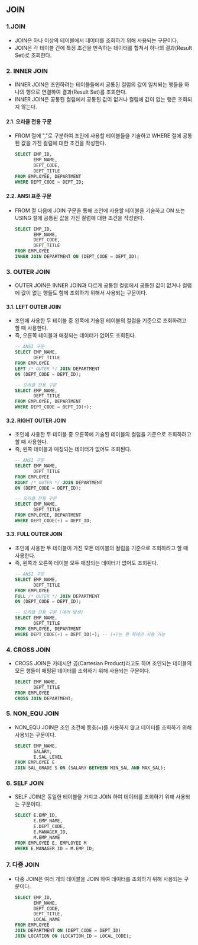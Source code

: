 ## JOIN
### 1.JOIN
* JOIN은 하나 이상의 테이블에서 데이터를 조회하기 위해 사용되는 구문이다.
* ​JOIN은 각 테이블 간에 특정 조건을 만족하는 데이터를 합쳐서 하나의 결과(Result Set)로 조회한다.
### 2. INNER JOIN
* INNER JOIN은 조인하려는 테이블들에서 공통된 컬럼의 값이 일치되는 행들을 하나의 행으로 연결하여 결과(Result Set)를 조회한다.
* INNER JOIN은 공통된 컬럼에서 공통된 값이 없거나 컬럼에 값이 없는 행은 조회되지 않는다.
#### 2.1. 오라클 전용 구문
* FROM 절에 ","로 구분하여 조인에 사용할 테이블들을 기술하고 WHERE 절에 공통된 값을 가진 컬럼에 대한 조건을 작성한다.
  ```sql
  SELECT EMP_ID, 
         EMP_NAME, 
         DEPT_CODE, 
         DEPT_TITLE
  FROM EMPLOYEE, DEPARTMENT
  WHERE DEPT_CODE = DEPT_ID;
  ```
#### 2.2. ANSI 표준 구문
* FROM 절 다음에 JOIN 구문을 통해 조인에 사용할 테이블을 기술하고 ON 또는 USING 절에 공통된 값을 가진 컬럼에 대한 조건을 작성한다.
  ```sql
  SELECT EMP_ID, 
         EMP_NAME, 
         DEPT_CODE, 
         DEPT_TITLE
  FROM EMPLOYEE
  INNER JOIN DEPARTMENT ON (DEPT_CODE = DEPT_ID);
  ```
### 3. OUTER JOIN
* OUTER JOIN은 INNER JOIN과 다르게 공통된 컬럼에서 공통된 값이 없거나 컬럼에 값이 없는 행들도 함께 조회하기 위해서 사용되는 구문이다.
#### 3.1. LEFT OUTER JOIN
* 조인에 사용한 두 테이블 중 왼쪽에 기술된 테이블의 컬럼을 기준으로 조회하려고 할 때 사용한다.
* 즉, 오른쪽 테이블과 매칭되는 데이터가 없어도 조회된다.
  ```sql
  -- ANSI 구문
  SELECT EMP_NAME, 
         DEPT_TITLE
  FROM EMPLOYEE
  LEFT /* OUTER */ JOIN DEPARTMENT 
  ON (DEPT_CODE = DEPT_ID);

  -- 오라클 전용 구문
  SELECT EMP_NAME, 
         DEPT_TITLE 
  FROM EMPLOYEE, DEPARTMENT
  WHERE DEPT_CODE = DEPT_ID(+);
  ```
#### 3.2. RIGHT OUTER JOIN
* 조인에 사용한 두 테이블 중 오른쪽에 기술된 테이블의 컬럼을 기준으로 조회하려고 할 때 사용한다.
* 즉, 왼쪽 테이블과 매칭되는 데이터가 없어도 조회된다.
  ```sql
  -- ANSI 구문
  SELECT EMP_NAME, 
         DEPT_TITLE
  FROM EMPLOYEE
  RIGHT /* OUTER */ JOIN DEPARTMENT 
  ON (DEPT_CODE = DEPT_ID);

  -- 오라클 전용 구문
  SELECT EMP_NAME, 
         DEPT_TITLE 
  FROM EMPLOYEE, DEPARTMENT
  WHERE DEPT_CODE(+) = DEPT_ID;
  ```
#### 3.3. FULL OUTER JOIN
* 조인에 사용한 두 테이블이 가진 모든 테이블의 컬럼을 기준으로 조회하려고 할 때 사용한다.
* 즉, 왼쪽과 오른쪽 테이블 모두 매칭되는 데이터가 없어도 조회된다.
  ```sql
  -- ANSI 구문
  SELECT EMP_NAME, 
         DEPT_TITLE
  FROM EMPLOYEE
  FULL /* OUTER */ JOIN DEPARTMENT 
  ON (DEPT_CODE = DEPT_ID);

  -- 오라클 전용 구문 (에러 발생)
  SELECT EMP_NAME, 
         DEPT_TITLE 
  FROM EMPLOYEE, DEPARTMENT
  WHERE DEPT_CODE(+) = DEPT_ID(+); -- (+)는 한 쪽에만 사용 가능
  ```
### 4. CROSS JOIN
* CROSS JOIN은 카테시안 곱(Cartesian Product)라고도 하며 조인되는 테이블의 모든 행들이 매핑된 데이터를 조회하기 위해 사용되는 구문이다.
  ```sql
  SELECT EMP_NAME, 
         DEPT_TITLE
  FROM EMPLOYEE
  CROSS JOIN DEPARTMENT;
  ```
### 5. NON_EQU JOIN
* NON_EQU JOIN은 조인 조건에 등호(=)를 사용하지 않고 데이터를 조회하기 위해 사용되는 구문이다.
  ```sql
  SELECT EMP_NAME, 
         SALARY, 
         E.SAL_LEVEL
  FROM EMPLOYEE E
  JOIN SAL_GRADE S ON (SALARY BETWEEN MIN_SAL AND MAX_SAL);
  ```
### 6. SELF JOIN
* SELF JOIN은 동일한 테이블을 가지고 JOIN 하여 데이터를 조회하기 위해 사용되는 구문이다.
  ```sql
  SELECT E.EMP_ID, 
         E.EMP_NAME, 
         E.DEPT_CODE, 
         E.MANAGER_ID,
	     M.EMP_NAME
  FROM EMPLOYEE E, EMPLOYEE M
  WHERE E.MANAGER_ID = M.EMP_ID;
  ```
### 7. 다중 JOIN
* 다중 JOIN은 여러 개의 테이블을 JOIN 하여 데이터를 조회하기 위해 사용되는 구문이다.
  ```sql
  SELECT EMP_ID, 
         EMP_NAME,
         DEPT_CODE, 
         DEPT_TITLE, 
         LOCAL_NAME
  FROM EMPLOYEE 
  JOIN DEPARTMENT ON (DEPT_CODE = DEPT_ID)
  JOIN LOCATION ON (LOCATION_ID = LOCAL_CODE);
  ```

